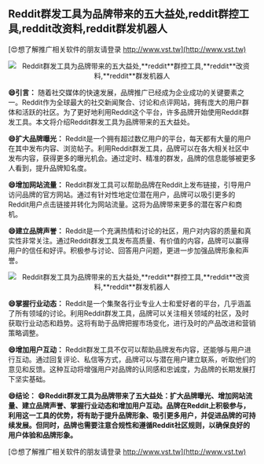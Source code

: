 ## **Reddit群发工具为品牌带来的五大益处,**reddit**群控工具,**reddit**改资料,**reddit**群发机器人**

[😍想了解推广相关软件的朋友请登录 http://www.vst.tw](http://www.vst.tw)

 <center><img src="https://vst.tw/MP4/tuiguang/png/6.png" alt="Reddit群发工具为品牌带来的五大益处,**reddit**群控工具,**reddit**改资料,**reddit**群发机器人"></center>

**😄引言：**
随着社交媒体的快速发展，品牌推广已经成为企业成功的关键要素之一。Reddit作为全球最大的社交新闻聚合、讨论和点评网站，拥有庞大的用户群体和活跃的社区。为了更好地利用Reddit这个平台，许多品牌开始使用Reddit群发工具。本文将介绍Reddit群发工具为品牌带来的五大益处。

**😄扩大品牌曝光：**
Reddit是一个拥有超过数亿用户的平台，每天都有大量的用户在其中发布内容、浏览帖子。利用Reddit群发工具，品牌可以在各大相关社区中发布内容，获得更多的曝光机会。通过定时、精准的群发，品牌的信息能够被更多人看到，提升品牌知名度。

**😄增加网站流量：**
Reddit群发工具可以帮助品牌在Reddit上发布链接，引导用户访问品牌的官方网站。通过有针对性地定位潜在用户，品牌可以吸引更多的Reddit用户点击链接并转化为网站流量。这将为品牌带来更多的潜在客户和商机。

**😄建立品牌声誉：**
Reddit是一个充满热情和讨论的社区，用户对内容的质量和真实性非常关注。通过Reddit群发工具发布高质量、有价值的内容，品牌可以赢得用户的信任和好评。积极参与讨论、回答用户问题，更进一步加强品牌形象和声誉。

 <center><img src="https://vst.tw/MP4/tuiguang/png/2.png" alt="Reddit群发工具为品牌带来的五大益处,**reddit**群控工具,**reddit**改资料,**reddit**群发机器人"></center>

**😄掌握行业动态：**
Reddit是一个集聚各行业专业人士和爱好者的平台，几乎涵盖了所有领域的讨论。利用Reddit群发工具，品牌可以关注相关领域的社区，及时获取行业动态和趋势。这将有助于品牌把握市场变化，进行及时的产品改进和营销策略调整。

**😄增加用户互动：**
Reddit群发工具不仅可以帮助品牌发布内容，还能够与用户进行互动。通过回复评论、私信等方式，品牌可以与潜在用户建立联系，听取他们的意见和反馈。这种互动将增强用户对品牌的认同感和忠诚度，为品牌的长期发展打下坚实基础。

**😄结论：**
**😄Reddit群发工具为品牌带来了五大益处：扩大品牌曝光、增加网站流量、建立品牌声誉、掌握行业动态和增加用户互动。品牌在Reddit上积极参与，利用这一工具的优势，将有助于提升品牌形象、吸引更多用户，并促进品牌的可持续发展。但同时，品牌也需要注意合规性和遵循Reddit社区规则，以确保良好的用户体验和品牌形象。**

[😍想了解推广相关软件的朋友请登录 http://www.vst.tw](http://www.vst.tw)



